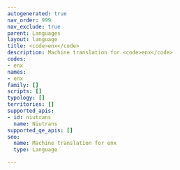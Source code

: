 ```yaml
---
autogenerated: true
nav_order: 999
nav_exclude: true
parent: Languages
layout: language
title: <code>enx</code>
description: Machine translation for <code>enx</code>
codes:
- enx
names:
- enx
family: []
scripts: []
typology: []
territories: []
supported_apis:
- id: niutrans
  name: Niutrans
supported_qe_apis: []
seo:
  name: Machine translation for enx
  type: Language

---
```


